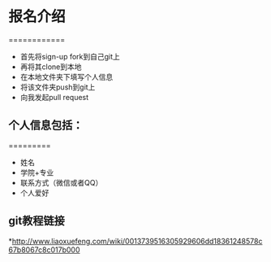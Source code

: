 # 报名介绍
============

* 首先将sign-up fork到自己git上
* 再将其clone到本地
* 在本地文件夹下填写个人信息
* 将该文件夹push到git上
* 向我发起pull request

## 个人信息包括：
=========


   * 姓名
   * 学院+专业
   * 联系方式（微信或者QQ）
   * 个人爱好

## git教程链接

*http://www.liaoxuefeng.com/wiki/0013739516305929606dd18361248578c67b8067c8c017b000
